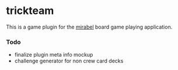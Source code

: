# trickteam
This is a game plugin for the [mirabel](https://github.com/RememberOfLife/mirabel) board game playing application.

### Todo
* finalize plugin meta info mockup
* challenge generator for non crew card decks
